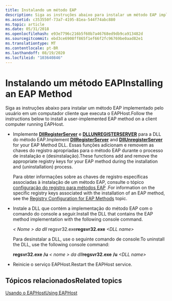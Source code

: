 ```yaml
---
title: Instalando um método EAP
description: Siga as instruções abaixo para instalar um método EAP implementado pelo usuário em um computador cliente que executa o EAPHost.
ms.assetid: c353550f-73a7-4195-81ea-544f74abc880
ms.topic: article
ms.date: 05/31/2018
ms.openlocfilehash: e93e7796c216b5f60b7a46768ed9db9ca913482d
ms.sourcegitcommit: ebd3ce6908ff865f1ef66f2fc96769be0aad82e1
ms.translationtype: MT
ms.contentlocale: pt-BR
ms.lasthandoff: 08/19/2020
ms.locfileid: "103640846"
---
```

# <a name="installing-an-eap-method"></a><span data-ttu-id="c0fdd-103">Instalando um método EAP</span><span class="sxs-lookup"><span data-stu-id="c0fdd-103">Installing an EAP Method</span></span>

<span data-ttu-id="c0fdd-104">Siga as instruções abaixo para instalar um método EAP implementado pelo usuário em um computador cliente que executa o EAPHost.</span><span class="sxs-lookup"><span data-stu-id="c0fdd-104">Follow the instructions below to install a user-implemented EAP method on a client computer running EAPHost.</span></span>

-   <span data-ttu-id="c0fdd-105">Implemente [**DllRegisterServer**](/windows/win32/api/olectl/nf-olectl-dllregisterserver) e [**DLLUNREGISTERSERVER**](/windows/win32/api/olectl/nf-olectl-dllunregisterserver) para a DLL do método EAP.</span><span class="sxs-lookup"><span data-stu-id="c0fdd-105">Implement [**DllRegisterServer**](/windows/win32/api/olectl/nf-olectl-dllregisterserver) and [**DllUnregisterServer**](/windows/win32/api/olectl/nf-olectl-dllunregisterserver) for your EAP Method DLL.</span></span> <span data-ttu-id="c0fdd-106">Essas funções adicionam e removem as chaves do registro apropriadas para o método EAP durante o processo de instalação e (desinstalação).</span><span class="sxs-lookup"><span data-stu-id="c0fdd-106">These functions add and remove the appropriate registry keys for your EAP method during the installation and (uninstallation) process.</span></span>

    <span data-ttu-id="c0fdd-107">Para obter informações sobre as chaves de registro específicas associadas à instalação de um método EAP, consulte o tópico [configuração do registro para métodos EAP](registry-keys-for-eap-methods.md) .</span><span class="sxs-lookup"><span data-stu-id="c0fdd-107">For information on the specific registry keys associated with the installation of an EAP method, see the [Registry Configuration for EAP Methods](registry-keys-for-eap-methods.md) topic.</span></span>

-   <span data-ttu-id="c0fdd-108">Instale a DLL que contém a implementação do método EAP com o comando do console a seguir.</span><span class="sxs-lookup"><span data-stu-id="c0fdd-108">Install the DLL that contains the EAP method implementation with the following console command.</span></span>

    <span data-ttu-id="c0fdd-109"> *&lt; Nome &gt; da dll* regsvr32.exe</span><span class="sxs-lookup"><span data-stu-id="c0fdd-109">**regsvr32.exe** *&lt;DLL name&gt;*</span></span>

    <span data-ttu-id="c0fdd-110">Para desinstalar a DLL, use o seguinte comando de console:</span><span class="sxs-lookup"><span data-stu-id="c0fdd-110">To uninstall the DLL, use the following console command:</span></span>

    <span data-ttu-id="c0fdd-111">**regsvr32.exe** **/u** *&lt; nome &gt; da dll*</span><span class="sxs-lookup"><span data-stu-id="c0fdd-111">**regsvr32.exe** **/u** *&lt;DLL name&gt;*</span></span>

-   <span data-ttu-id="c0fdd-112">Reinicie o serviço EAPHost.</span><span class="sxs-lookup"><span data-stu-id="c0fdd-112">Restart the EAPHost service.</span></span>

## <a name="related-topics"></a><span data-ttu-id="c0fdd-113">Tópicos relacionados</span><span class="sxs-lookup"><span data-stu-id="c0fdd-113">Related topics</span></span>

<dl> <dt>

[<span data-ttu-id="c0fdd-114">Usando o EAPHost</span><span class="sxs-lookup"><span data-stu-id="c0fdd-114">Using EAPHost</span></span>](using-eap-host.md)
</dt> </dl>

 

 